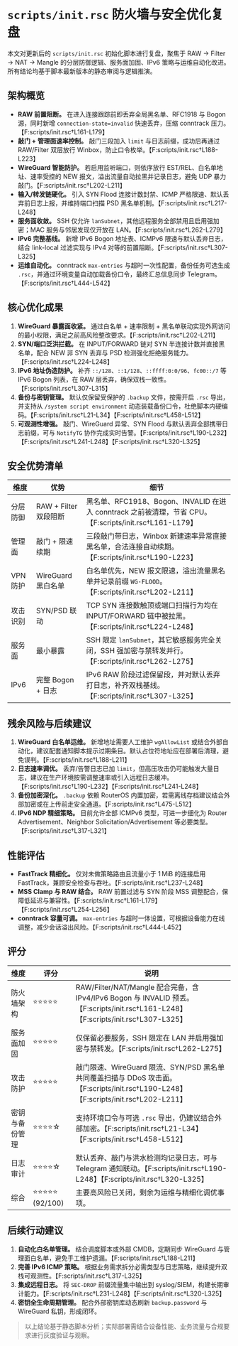 # `scripts/init.rsc` 防火墙与安全优化复盘

本文对更新后的 `scripts/init.rsc` 初始化脚本进行复盘，聚焦于 RAW → Filter → NAT → Mangle 的分层防御逻辑、服务面加固、IPv6 策略与运维自动化改进。所有结论均基于脚本最新版本的静态审阅与逻辑推演。

## 架构概览
- **RAW 前置阻断。** 在进入连接跟踪前即丢弃全局黑名单、RFC1918 与 Bogon 源，同时新增 `connection-state=invalid` 快速丢弃，压缩 conntrack 压力。【F:scripts/init.rsc†L161-L179】
- **敲门 + 管理面速率控制。** 敲门三段加入 `limit` 与日志前缀，成功后再通过 RAW/Filter 双层放行 Winbox，防止口令枚举。【F:scripts/init.rsc†L188-L223】
- **WireGuard 智能防护。** 若启用监听端口，则依序放行 EST/REL、白名单地址、速率受控的 NEW 报文，溢出流量自动拉黑并记录日志，避免 UDP 暴力敲门。【F:scripts/init.rsc†L202-L211】
- **输入/转发链硬化。** 引入 SYN Flood 连接计数封禁、ICMP 严格限速、默认丢弃前日志上报，并维持端口扫描 PSD 黑名单机制。【F:scripts/init.rsc†L217-L248】
- **服务面收敛。** SSH 仅允许 `lanSubnet`，其他远程服务全部禁用且启用强加密；MAC 服务与邻居发现仅开放在 LAN。【F:scripts/init.rsc†L262-L279】
- **IPv6 完整基线。** 新增 IPv6 Bogon 地址表、ICMPv6 限速与默认丢弃日志，结合 link-local 过滤实现与 IPv4 对等的前置阻断。【F:scripts/init.rsc†L307-L325】
- **运维自动化。** conntrack `max-entries` 与超时一次性配置，备份任务可选生成 `.rsc`，并通过环境变量自动加载备份口令，最终汇总信息同步 Telegram。【F:scripts/init.rsc†L444-L542】

## 核心优化成果
1. **WireGuard 暴露面收紧。** 通过白名单 + 速率限制 + 黑名单联动实现外网访问的最小权限，满足之前高风险整改要求。【F:scripts/init.rsc†L202-L211】
2. **SYN/端口泛洪拦截。** 在 INPUT/FORWARD 链对 SYN 半连接计数并直接黑名单，配合 NEW 非 SYN 丢弃与 PSD 检测强化拒绝服务能力。【F:scripts/init.rsc†L224-L248】
3. **IPv6 地址伪造防护。** 补齐 `::/128`、`::1/128`、`::ffff:0:0/96`、`fc00::/7` 等 IPv6 Bogon 列表，在 RAW 层丢弃，确保双栈一致性。【F:scripts/init.rsc†L307-L315】
4. **备份与密钥管理。** 默认仅保留受保护的 `.backup` 文件，按需开启 `.rsc` 导出，并支持从 `/system script environment` 动态装载备份口令，杜绝脚本内硬编码。【F:scripts/init.rsc†L21-L34】【F:scripts/init.rsc†L458-L512】
5. **可观测性增强。** 敲门、WireGuard 异常、SYN Flood 与默认丢弃全部携带日志前缀，可与 `NotifyTG` 协作完成实时告警。【F:scripts/init.rsc†L190-L232】【F:scripts/init.rsc†L241-L248】【F:scripts/init.rsc†L320-L325】

## 安全优势清单
| 维度 | 优势 | 细节 |
| --- | --- | --- |
| 分层防御 | RAW + Filter 双段阻断 | 黑名单、RFC1918、Bogon、INVALID 在进入 conntrack 之前被清理，节省 CPU。【F:scripts/init.rsc†L161-L179】 |
| 管理面 | 敲门 + 限速续期 | 三段敲门带日志，Winbox 新建速率异常直接黑名单，合法连接自动续期。【F:scripts/init.rsc†L190-L223】 |
| VPN 防护 | WireGuard 黑白名单 | 白名单优先，NEW 报文限速，溢出流量黑名单并记录前缀 `WG-FLOOD`。【F:scripts/init.rsc†L202-L211】 |
| 攻击识别 | SYN/PSD 联动 | TCP SYN 连接数触顶或端口扫描行为均在 INPUT/FORWARD 链中被拉黑。【F:scripts/init.rsc†L224-L248】 |
| 服务面 | 最小暴露 | SSH 限定 `lanSubnet`，其它敏感服务完全关闭，SSH 强加密与禁转发并行。【F:scripts/init.rsc†L262-L275】 |
| IPv6 | 完整 Bogon + 日志 | IPv6 RAW 阶段过滤保留段，并对默认丢弃打日志，补齐双栈基线。【F:scripts/init.rsc†L307-L325】 |

## 残余风险与后续建议
1. **WireGuard 白名单运维。** 新增地址需要人工维护 `wgAllowList` 或结合外部自动化，建议配套通知脚本提示过期条目。默认占位符地址应在部署后清理，避免误判。【F:scripts/init.rsc†L188-L211】
2. **日志速率调优。** 丢弃/告警日志已加 `limit`，但高压攻击仍可能触发大量日志，建议在生产环境按需调整速率或引入远程日志缓冲。【F:scripts/init.rsc†L190-L232】【F:scripts/init.rsc†L241-L248】
3. **备份加密深化。** `.backup` 依赖 RouterOS 内置加密，若需离线存档建议结合外部加密或在上传前走安全通道。【F:scripts/init.rsc†L475-L512】
4. **IPv6 NDP 精细策略。** 目前允许全部 ICMPv6 类型，可进一步细化为 Router Advertisement、Neighbor Solicitation/Advertisement 等必要类型。 【F:scripts/init.rsc†L317-L321】

## 性能评估
- **FastTrack 精细化。** 仅对未做策略路由且流量小于 1 MiB 的连接启用 FastTrack，兼顾安全检查与吞吐。【F:scripts/init.rsc†L237-L248】
- **MSS Clamp 与 RAW 结合。** RAW 前置过滤与 SYN 阶段 MSS 调整配合，保障低延迟与兼容性。【F:scripts/init.rsc†L161-L179】【F:scripts/init.rsc†L254-L256】
- **conntrack 容量可调。** `max-entries` 与超时一体设置，可根据设备能力在线调整，减少会话溢出风险。【F:scripts/init.rsc†L444-L452】

## 评分
| 维度 | 评分 | 说明 |
| --- | --- | --- |
| 防火墙架构 | ⭐⭐⭐⭐⭐ | RAW/Filter/NAT/Mangle 配合完备，含 IPv4/IPv6 Bogon 与 INVALID 预丢。【F:scripts/init.rsc†L161-L248】【F:scripts/init.rsc†L307-L325】 |
| 服务面加固 | ⭐⭐⭐⭐⭐ | 仅保留必要服务，SSH 限定在 LAN 并启用强加密与禁转发。【F:scripts/init.rsc†L262-L275】 |
| 攻击防护 | ⭐⭐⭐⭐⭐ | 敲门限速、WireGuard 限流、SYN/PSD 黑名单共同覆盖扫描与 DDoS 攻击面。【F:scripts/init.rsc†L190-L248】【F:scripts/init.rsc†L202-L211】 |
| 密钥与备份管理 | ⭐⭐⭐⭐☆ | 支持环境口令与可选 `.rsc` 导出，仍建议结合外部加密。【F:scripts/init.rsc†L21-L34】【F:scripts/init.rsc†L458-L512】 |
| 日志审计 | ⭐⭐⭐⭐☆ | 默认丢弃、敲门与洪水检测均记录日志，可与 Telegram 通知联动。【F:scripts/init.rsc†L190-L248】【F:scripts/init.rsc†L320-L325】 |
| 综合 | ⭐⭐⭐⭐⭐ (92/100) | 主要高风险已关闭，剩余为运维与精细化调优事项。 |

## 后续行动建议
1. **自动化白名单管理。** 结合调度脚本或外部 CMDB，定期同步 WireGuard 与管理面白名单，避免手工维护遗漏。【F:scripts/init.rsc†L188-L211】
2. **完善 IPv6 ICMP 策略。** 根据业务需求拆分必需类型与日志策略，继续提升双栈可观测性。【F:scripts/init.rsc†L317-L325】
3. **集成远程日志。** 将 `SEC-DROP` 前缀流量集中输出到 syslog/SIEM，构建长期审计能力。【F:scripts/init.rsc†L231-L248】【F:scripts/init.rsc†L320-L325】
4. **密钥全生命周期管理。** 配合外部密钥库动态刷新 `backup.password` 与 WireGuard 私钥，形成闭环。

> 以上结论基于静态脚本分析；实际部署需结合设备性能、业务流量与合规要求进行灰度验证与观察。
